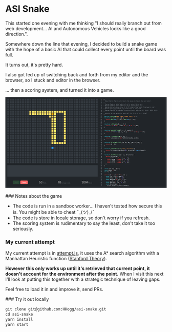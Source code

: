 # ASI Snake

This started one evening with me thinking "I should really branch out from web development... AI and Autonomous Vehicles looks like a good direction.".

Somewhere down the line that evening, I decided to build a snake game with the hope of a basic AI that could collect every point until the board was full.

It turns out, it's pretty hard. 

I also got fed up of switching back and forth from my editor and the browser, so I stuck and editor in the browser. 

... then a scoring system, and turned it into a game. 

![](./screenshot.png)

### Notes about the game
* The code is run in a sandbox worker... I haven't tested how secure this is. You might be able to cheat ¯\_(ツ)_/¯
* The code is store in locale storage, so don't worry if you refresh. 
* The scoring system is rudimentary to say the least, don't take it too seriously. 

### My current attempt 

My current attempt is in [attempt.js](./attempt.js), it uses the A* search algorithm with a Manhattan Heuristic function ([Stanford Theory](http://theory.stanford.edu/~amitp/GameProgramming/Heuristics.html)). 

**However this only works up until it's retrieved that current point, it doesn't account for the environment after the point.** When I visit this next I'll look at putting this together with a strategic technique of leaving gaps.

Feel free to load it in and improve it, send PRs. 

### Try it out locally
```
git clone git@github.com:HHogg/asi-snake.git
cd asi-snake
yarn install
yarn start
```
